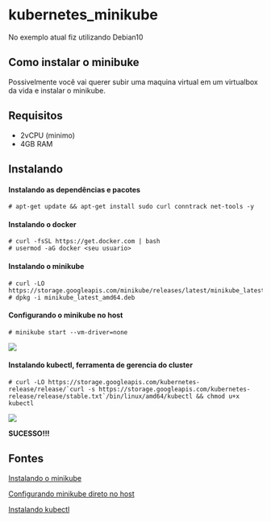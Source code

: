 # kubernetes_minikube

No exemplo atual fiz utilizando Debian10

## Como instalar o minibuke

Possivelmente você vai querer subir uma maquina virtual em um virtualbox
da vida e instalar o minikube.

## Requisitos

* 2vCPU (minimo)
* 4GB RAM

## Instalando

#### Instalando as dependências e pacotes
```
# apt-get update && apt-get install sudo curl conntrack net-tools -y
```
#### Instalando o docker
```
# curl -fsSL https://get.docker.com | bash
# usermod -aG docker <seu usuario>
```
#### Instalando o minikube
```
# curl -LO https://storage.googleapis.com/minikube/releases/latest/minikube_latest_amd64.deb
# dpkg -i minikube_latest_amd64.deb
```

#### Configurando o minikube no host
```
# minikube start --vm-driver=none
```
![](https://i.imgur.com/piBmuaY.png)

#### Instalando kubectl, ferramenta de gerencia do cluster
```
# curl -LO https://storage.googleapis.com/kubernetes-release/release/`curl -s https://storage.googleapis.com/kubernetes-release/release/stable.txt`/bin/linux/amd64/kubectl && chmod u+x kubectl
```

![](https://i.imgur.com/MED9yMR.png)

**SUCESSO!!!**
## Fontes
[Instalando o minikube](https://minikube.sigs.k8s.io/docs/start/)

[Configurando minikube direto no host](https://minikube.sigs.k8s.io/docs/drivers/none/)

[Instalando kubectl](https://kubernetes.io/docs/tasks/tools/install-kubectl/)

